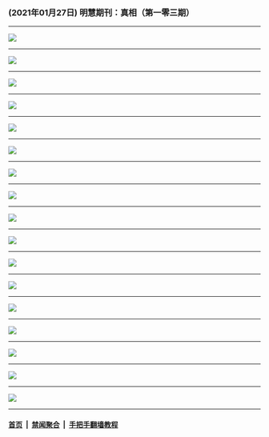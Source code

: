 ### (2021年01月27日) 明慧期刊：真相（第一零三期） 

---

<img src="http://qikan.minghui.org/mhqkpage/qikanimage/2021/01/26/zx103_read-online1.png"/><hr/>
<img src="http://qikan.minghui.org/mhqkpage/qikanimage/2021/01/26/zx103_read-online2.png"/><hr/>
<img src="http://qikan.minghui.org/mhqkpage/qikanimage/2021/01/26/zx103_read-online3.png"/><hr/>
<img src="http://qikan.minghui.org/mhqkpage/qikanimage/2021/01/26/zx103_read-online4.png"/><hr/>
<img src="http://qikan.minghui.org/mhqkpage/qikanimage/2021/01/26/zx103_read-online5.png"/><hr/>
<img src="http://qikan.minghui.org/mhqkpage/qikanimage/2021/01/26/zx103_read-online6.png"/><hr/>
<img src="http://qikan.minghui.org/mhqkpage/qikanimage/2021/01/26/zx103_read-online7.png"/><hr/>
<img src="http://qikan.minghui.org/mhqkpage/qikanimage/2021/01/26/zx103_read-online8.png"/><hr/>
<img src="http://qikan.minghui.org/mhqkpage/qikanimage/2021/01/26/zx103_read-online9.png"/><hr/>
<img src="http://qikan.minghui.org/mhqkpage/qikanimage/2021/01/26/zx103_read-online10.png"/><hr/>
<img src="http://qikan.minghui.org/mhqkpage/qikanimage/2021/01/26/zx103_read-online11.png"/><hr/>
<img src="http://qikan.minghui.org/mhqkpage/qikanimage/2021/01/26/zx103_read-online12.png"/><hr/>
<img src="http://qikan.minghui.org/mhqkpage/qikanimage/2021/01/26/zx103_read-online13.png"/><hr/>
<img src="http://qikan.minghui.org/mhqkpage/qikanimage/2021/01/26/zx103_read-online14.png"/><hr/>
<img src="http://qikan.minghui.org/mhqkpage/qikanimage/2021/01/26/zx103_read-online15.png"/><hr/>
<img src="http://qikan.minghui.org/mhqkpage/qikanimage/2021/01/26/zx103_read-online16.png"/><hr/>
<img src="http://qikan.minghui.org/mhqkpage/qikanimage/2021/01/26/zx103_read-online17.png"/><hr/>


#### [首页](../../../..) &nbsp;|&nbsp; [禁闻聚合](https://github.com/gfw-breaker/banned-news) &nbsp;|&nbsp; [手把手翻墙教程](https://github.com/gfw-breaker/guides) 